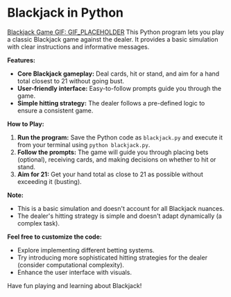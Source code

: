 # Blackjack in Python

[Blackjack Game GIF: GIF_PLACEHOLDER](https://drive.google.com/uc?id=15iXCf9KUW1qlfClOm-il84T1B9zWK-Co&export=download) This Python program lets you play a classic Blackjack game against the dealer. It provides a basic simulation with clear instructions and informative messages.

**Features:**

- **Core Blackjack gameplay:** Deal cards, hit or stand, and aim for a hand total closest to 21 without going bust.
- **User-friendly interface:** Easy-to-follow prompts guide you through the game.
- **Simple hitting strategy:** The dealer follows a pre-defined logic to ensure a consistent game.

**How to Play:**

1. **Run the program:** Save the Python code as `blackjack.py` and execute it from your terminal using `python blackjack.py`.
2. **Follow the prompts:** The game will guide you through placing bets (optional), receiving cards, and making decisions on whether to hit or stand.
3. **Aim for 21:** Get your hand total as close to 21 as possible without exceeding it (busting).

**Note:**

- This is a basic simulation and doesn't account for all Blackjack nuances.
- The dealer's hitting strategy is simple and doesn't adapt dynamically (a complex task).

**Feel free to customize the code:**

- Explore implementing different betting systems.
- Try introducing more sophisticated hitting strategies for the dealer (consider computational complexity).
- Enhance the user interface with visuals.

Have fun playing and learning about Blackjack!
